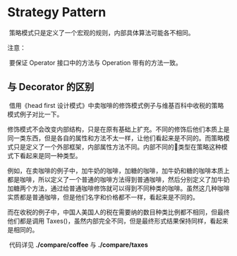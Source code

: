 # Strategy Pattern

​	策略模式只是定义了一个宏观的规则，内部具体算法可能各不相同。

注意：

​	要保证 Operator 接口中的方法与 Operation 带有的方法一致。

## 与 Decorator 的区别

​	借用《head first 设计模式》中卖咖啡的修饰模式例子与维基百科中收税的策略模式例子对比一下。

​	修饰模式不会改变内部结构，只是在原有基础上扩充。不同的修饰后他们本质上是同一类东西，但是各自的属性和方法不太一样，让他们看起来是不同的。而策略模式只是定义了一个外部框架，内部属性方法不同。内部不同的类型在策略这种模式下看起来是同一种类型。

​	例如，在卖咖啡的例子中，加牛奶的咖啡，加糖的咖啡，加牛奶和糖的咖啡本质上都是咖啡，所以定义了一个普通的咖啡方法得到普通咖啡，然后分别定义了加牛奶加糖两个方法，通过给普通咖啡修饰就可以得到不同种类的咖啡。虽然这几种咖啡实质都是普通咖啡，但是他们名字和价格都不一样，看起来是不同的。

​	而在收税的例子中，中国人美国人的税在需要纳的数目种类比例都不相同，但最终他们都是调用 Taxes()，虽然内部完全不同，但是最终形式结果保持同样，看起来是相同的。

​	代码详见 **./compare/coffee** 与 **./compare/taxes** 